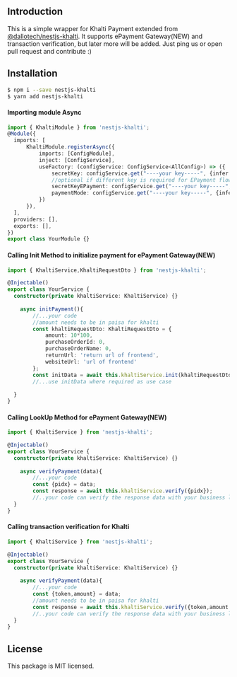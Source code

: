 ## Introduction
This is a simple wrapper for Khalti Payment extended from [@dallotech/nestjs-khalti](https://github.com/DalloTech/nestjs-khalti). It supports ePayment Gateway(NEW) and transaction verification, but later more will be added. Just ping us or open pull request and contribute :)
## Installation

```bash
$ npm i --save nestjs-khalti 
$ yarn add nestjs-khalti 
```

#### Importing module Async

```typescript
import { KhaltiModule } from 'nestjs-khalti';
@Module({
  imports: [
      KhaltiModule.registerAsync({
          imports: [ConfigModule],
          inject: [ConfigService],
          useFactory: (configService: ConfigService<AllConfig>) => ({
              secretKey: configService.get("----your key-----", {infer: true}),
              //optional if different key is required for EPayment flow
              secretKeyEPayment: configService.get("----your key-----", {infer: true}),
              paymentMode: configService.get("----your key-----", {infer: true}),
          })
      }),
  ],
  providers: [],
  exports: [],
})
export class YourModule {}
```
#### Calling Init Method to initialize payment for ePayment Gateway(NEW)

```typescript
import { KhaltiService,KhaltiRequestDto } from 'nestjs-khalti';

@Injectable()
export class YourService {
  constructor(private khaltiService: KhaltiService) {}
    
    async initPayment(){
        //...your code
        //amount needs to be in paisa for khalti
        const khaltiRequestDto: KhaltiRequestDto = {
            amount: 10*100,
            purchaseOrderId: 0,
            purchaseOrderName: 0,
            returnUrl: 'return url of frontend',
            websiteUrl: 'url of frontend'
        };
        const initData = await this.khaltiService.init(khaltiRequestDto);
        //...use initData where required as use case
    
  }
}
```

#### Calling LookUp Method for ePayment Gateway(NEW)

```typescript
import { KhaltiService } from 'nestjs-khalti';

@Injectable()
export class YourService {
  constructor(private khaltiService: KhaltiService) {}
    
    async verifyPayment(data){
        //...your code
        const {pidx} = data;
        const response = await this.khaltiService.verify({pidx});
        //..your code can verify the response data with your business logic and response format
  }
}
```

#### Calling transaction verification for Khalti

```typescript
import { KhaltiService } from 'nestjs-khalti';

@Injectable()
export class YourService {
  constructor(private khaltiService: KhaltiService) {}
    
    async verifyPayment(data){
        //...your code
        const {token,amount} = data;
        //amount needs to be in paisa for khalti
        const response = await this.khaltiService.verify({token,amount:amount*100});
        //..your code can verify the response data with your business logic and response format
  }
}
```

## License

This package is MIT licensed.
